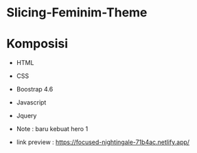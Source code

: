 # Slicing-Feminim-Theme

# Komposisi

- HTML 
- CSS
- Boostrap 4.6
- Javascript
- Jquery 

- Note : baru kebuat hero 1 
- link preview : https://focused-nightingale-71b4ac.netlify.app/
